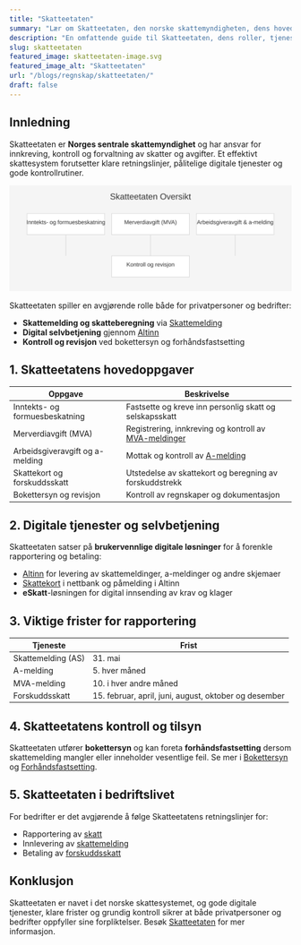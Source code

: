 ```yaml
---
title: "Skatteetaten"
summary: "Lær om Skatteetaten, den norske skattemyndigheten, dens hovedoppgaver, digitale tjenester og viktige frister for rapportering og betaling."
description: "En omfattende guide til Skatteetaten, dens roller, tjenester og rapporteringsfrister for bedrifter og privatpersoner i Norge."
slug: skatteetaten
featured_image: skatteetaten-image.svg
featured_image_alt: "Skatteetaten"
url: "/blogs/regnskap/skatteetaten/"
draft: false
---
```


## Innledning
Skatteetaten er **Norges sentrale skattemyndighet** og har ansvar for innkreving, kontroll og forvaltning av skatter og avgifter. Et effektivt skattesystem forutsetter klare retningslinjer, pålitelige digitale tjenester og gode kontrollrutiner.

![Skatteetaten Oversikt](skatteetaten-structure.svg)

Skatteetaten spiller en avgjørende rolle både for privatpersoner og bedrifter:

* **Skattemelding og skatteberegning** via [Skattemelding](/blogs/regnskap/skattemelding "Skattemelding - Komplett Guide til Utfylling og Innlevering")
* **Digital selvbetjening** gjennom [Altinn](/blogs/regnskap/hva-er-altinn "Hva er Altinn? Digital Portal for Offentlig Rapportering")
* **Kontroll og revisjon** ved bokettersyn og forhåndsfastsetting

## 1. Skatteetatens hovedoppgaver

| **Oppgave**                     | **Beskrivelse**                                                                                       |
|---------------------------------|------------------------------------------------------------------------------------------------------|
| Inntekts- og formuesbeskatning | Fastsette og kreve inn personlig skatt og selskapsskatt                                             |
| Merverdiavgift (MVA)            | Registrering, innkreving og kontroll av [MVA-meldinger](/blogs/regnskap/hva-er-avgiftsplikt-mva "Hva er Avgiftsplikt (MVA)?") |
| Arbeidsgiveravgift og a-melding | Mottak og kontroll av [A-melding](/blogs/regnskap/hva-er-a-melding "Hva er A-melding? Rapportering til Skatteetaten for Arbeidsgivere") |
| Skattekort og forskuddsskatt    | Utstedelse av skattekort og beregning av forskuddstrekk                                               |
| Bokettersyn og revisjon         | Kontroll av regnskaper og dokumentasjon                                                               |

## 2. Digitale tjenester og selvbetjening

Skatteetaten satser på **brukervennlige digitale løsninger** for å forenkle rapportering og betaling:

* [Altinn](/blogs/regnskap/hva-er-altinn "Hva er Altinn? Digital Portal for Offentlig Rapportering") for levering av skattemeldinger, a-meldinger og andre skjemaer
* [Skattekort](/blogs/regnskap/hva-er-skattetrekkskonto "Hva er Skattetrekkskonto?") i nettbank og påmelding i Altinn
* **eSkatt**-løsningen for digital innsending av krav og klager

## 3. Viktige frister for rapportering

| **Tjeneste**         | **Frist**                                                                              |
|----------------------|----------------------------------------------------------------------------------------|
| Skattemelding (AS)   | 31. mai                                                                                |
| A-melding            | 5. hver måned                                                                          |
| MVA-melding          | 10. i hver andre måned                                                                 |
| Forskuddsskatt       | 15. februar, april, juni, august, oktober og desember                                  |

## 4. Skatteetatens kontroll og tilsyn

Skatteetaten utfører **bokettersyn** og kan foreta **forhåndsfastsetting** dersom skattemelding mangler eller inneholder vesentlige feil. Se mer i [Bokettersyn](/blogs/regnskap/bokettersyn "Hva er bokettersyn? Guide til Skatteetatens kontroll av regnskap") og [Forhåndsfastsetting](/blogs/regnskap/forhandsfastsetting "Hva er Forhåndsfastsetting?").

## 5. Skatteetaten i bedriftslivet

For bedrifter er det avgjørende å følge Skatteetatens retningslinjer for:

* Rapportering av [skatt](/blogs/regnskap/hva-er-skatt "Hva er Skatt? Komplett Guide til Bedriftsskatt, MVA og Skatteplanlegging")
* Innlevering av [skattemelding](/blogs/regnskap/skattemelding "Skattemelding - Komplett Guide til Utfylling og Innlevering")
* Betaling av [forskuddsskatt](/blogs/regnskap/hva-er-forskuddsskatt "Hva er Forskuddsskatt? Guide til Forskuddsskyldighet og Beregning")

## Konklusjon

Skatteetaten er navet i det norske skattesystemet, og gode digitale tjenester, klare frister og grundig kontroll sikrer at både privatpersoner og bedrifter oppfyller sine forpliktelser. Besøk [Skatteetaten](/blogs/regnskap/skatteetaten "Skatteetaten – Norges Skatteadministrasjon og Skatteforvaltning") for mer informasjon.
